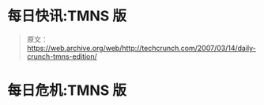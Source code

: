 # 每日快讯:TMNS 版 

> 原文：<https://web.archive.org/web/http://techcrunch.com/2007/03/14/daily-crunch-tmns-edition/>

# 每日危机:TMNS 版